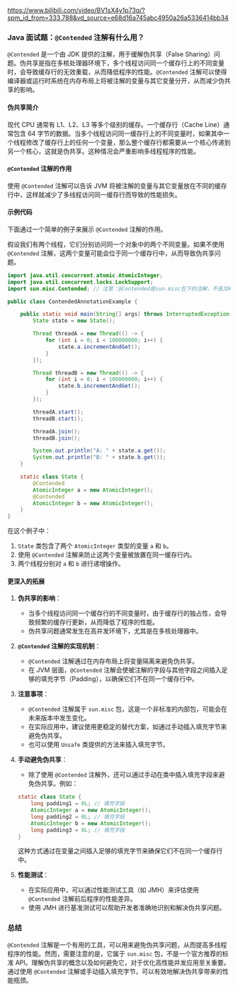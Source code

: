 https://www.bilibili.com/video/BV1sX4y1p73q/?spm_id_from=333.788&vd_source=e68d16a745abc4950a26a5336414bb34

### Java 面试题：`@Contended` 注解有什么用？

`@Contended` 是一个由 JDK 提供的注解，用于缓解伪共享（False Sharing）问题。伪共享是指在多核处理器环境下，多个线程访问同一个缓存行上的不同变量时，会导致缓存行的无效重载，从而降低程序的性能。`@Contended` 注解可以使得编译器或运行时系统在内存布局上将被注解的变量与其它变量分开，从而减少伪共享的影响。

#### 伪共享简介

现代 CPU 通常有 L1、L2、L3 等多个级别的缓存。一个缓存行（Cache Line）通常包含 64 字节的数据。当多个线程访问同一缓存行上的不同变量时，如果其中一个线程修改了缓存行上的任何一个变量，那么整个缓存行都需要从一个核心传递到另一个核心，这就是伪共享。这种情况会严重影响多线程程序的性能。

#### `@Contended` 注解的作用

使用 `@Contended` 注解可以告诉 JVM 将被注解的变量与其它变量放在不同的缓存行中，这样就减少了多线程访问同一缓存行而导致的性能损失。

#### 示例代码

下面通过一个简单的例子来展示 `@Contended` 注解的作用。

假设我们有两个线程，它们分别访问同一个对象中的两个不同变量。如果不使用 `@Contended` 注解，这两个变量可能会位于同一个缓存行中，从而导致伪共享问题。

```java
import java.util.concurrent.atomic.AtomicInteger;
import java.util.concurrent.locks.LockSupport;
import sun.misc.Contended; // 注意：@Contended是sun.misc包下的注解，不是JDK标准API

public class ContendedAnnotationExample {

    public static void main(String[] args) throws InterruptedException {
        State state = new State();

        Thread threadA = new Thread(() -> {
            for (int i = 0; i < 100000000; i++) {
                state.a.incrementAndGet();
            }
        });

        Thread threadB = new Thread(() -> {
            for (int i = 0; i < 100000000; i++) {
                state.b.incrementAndGet();
            }
        });

        threadA.start();
        threadB.start();

        threadA.join();
        threadB.join();

        System.out.println("A: " + state.a.get());
        System.out.println("B: " + state.b.get());
    }

    static class State {
        @Contended
        AtomicInteger a = new AtomicInteger();
        @Contended
        AtomicInteger b = new AtomicInteger();
    }
}
```

在这个例子中：

1. `State` 类包含了两个 `AtomicInteger` 类型的变量 `a` 和 `b`。
2. 使用 `@Contended` 注解来防止这两个变量被放置在同一缓存行内。
3. 两个线程分别对 `a` 和 `b` 进行递增操作。

#### 更深入的拓展

1. **伪共享的影响**：

   - 当多个线程访问同一个缓存行的不同变量时，由于缓存行的独占性，会导致频繁的缓存行更新，从而降低了程序的性能。
   - 伪共享问题通常发生在高并发环境下，尤其是在多核处理器中。

2. **`@Contended` 注解的实现机制**：

   - `@Contended` 注解通过在内存布局上将变量隔离来避免伪共享。
   - 在 JVM 层面，`@Contended` 注解会使被注解的字段与其他字段之间插入足够的填充字节（Padding），以确保它们不在同一个缓存行中。

3. **注意事项**：

   - `@Contended` 注解属于 `sun.misc` 包，这是一个非标准的内部包，可能会在未来版本中发生变化。
   - 在实际应用中，建议使用更稳定的替代方案，如通过手动插入填充字节来避免伪共享。
   - 也可以使用 `Unsafe` 类提供的方法来插入填充字节。

4. **手动避免伪共享**：

   - 除了使用 `@Contended` 注解外，还可以通过手动在类中插入填充字段来避免伪共享。例如：

   ```java
   static class State {
       long padding1 = 0L; // 填充字段
       AtomicInteger a = new AtomicInteger();
       long padding2 = 0L; // 填充字段
       AtomicInteger b = new AtomicInteger();
       long padding3 = 0L; // 填充字段
   }
   ```

   这种方式通过在变量之间插入足够的填充字节来确保它们不在同一个缓存行中。

5. **性能测试**：
   - 在实际应用中，可以通过性能测试工具（如 JMH）来评估使用 `@Contended` 注解前后程序的性能差异。
   - 使用 JMH 进行基准测试可以帮助开发者准确地识别和解决伪共享问题。

### 总结

`@Contended` 注解是一个有用的工具，可以用来避免伪共享问题，从而提高多线程程序的性能。然而，需要注意的是，它属于 `sun.misc` 包，不是一个官方推荐的标准 API。理解伪共享的概念以及如何避免它，对于优化高性能并发应用至关重要。通过使用 `@Contended` 注解或手动插入填充字节，可以有效地解决伪共享带来的性能瓶颈。
